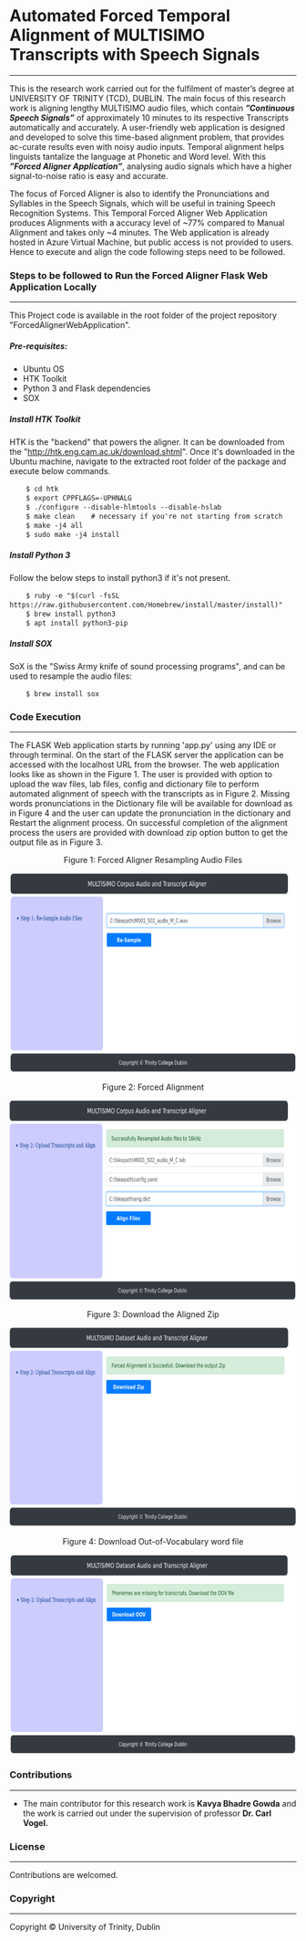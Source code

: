 # Automated Forced Temporal Alignment of MULTISIMO Transcripts with Speech Signals
----

This is the research work carried out for the fulfilment of master’s degree at UNIVERSITY OF TRINITY (TCD), DUBLIN.
The  main  focus  of  this  research  work  is  aligning  lengthy  MULTISIMO  audio  files, which  contain  ***”Continuous  Speech  Signals”***  of  approximately  10  minutes  to  its  respective Transcripts automatically and accurately.  A user-friendly web application is designed and developed to solve this time-based alignment problem, that provides ac-curate  results  even  with  noisy  audio  inputs.   Temporal  alignment  helps  linguists  tantalize the language at Phonetic and Word level.  With this ***”Forced Aligner Application”***, analysing audio signals which have a higher signal-to-noise ratio is easy and accurate. 

The focus of Forced Aligner is also to identify the Pronunciations and Syllables in the Speech Signals, which will be useful in training Speech Recognition Systems. This Temporal Forced Aligner Web Application produces Alignments with a accuracy level of ~77% compared to Manual Alignment and takes only ~4 minutes. The Web application is already hosted in Azure Virtual Machine, but public access is not provided to users. Hence to execute and align the code following steps need to be followed.

### Steps to be followed to Run the Forced Aligner Flask Web Application Locally
----
This Project code is available in the root folder of the project repository "ForcedAlignerWebApplication". 
##### Pre-requisites: 
- Ubuntu OS
- HTK Toolkit 
- Python 3 and Flask dependencies
- SOX

##### Install HTK Toolkit
HTK is the "backend" that powers the aligner. It can be downloaded from the "http://htk.eng.cam.ac.uk/download.shtml". Once it's downloaded in the Ubuntu machine, navigate to the extracted root folder of the package and execute below commands.
```
    $ cd htk
    $ export CPPFLAGS=-UPHNALG
    $ ./configure --disable-hlmtools --disable-hslab
    $ make clean    # necessary if you're not starting from scratch
    $ make -j4 all
    $ sudo make -j4 install
```
##### Install Python 3
Follow the below steps to install python3 if it's not present.
```
    $ ruby -e "$(curl -fsSL https://raw.githubusercontent.com/Homebrew/install/master/install)"
    $ brew install python3
    $ apt install python3-pip
```
##### Install SOX
SoX is the "Swiss Army knife of sound processing programs", and can be used to resample the audio files:
```
    $ brew install sox
```
    
### Code Execution
----
The FLASK Web application starts by running 'app.py' using any IDE or through terminal. On the start of the FLASK server the application can be accessed with the localhost URL from the browser. The web application looks like as shown in the Figure 1. The user is provided with option to upload the wav files, lab files, config and dictionary file to perform automated alignment of speech with the transcripts as in Figure 2. Missing words pronunciations in the Dictionary file will be available for download as in Figure 4 and the user can update the pronunciation in the dictionary and Restart the alignment process. On successful completion of the alignment process the users are provided with download zip option button to get the output file as in Figure 3.

<p align="center">Figure 1: Forced Aligner Resampling Audio Files</p>
<p align="center">
  <img src="resample.PNG" width="700" height="350" alt="accessibility text">
</p>



<p align="center">Figure 2: Forced Alignment</p>
<p align="center">
  <img src="align.PNG" width="700" height="350" alt="accessibility text">
</p>



<p align="center">Figure 3: Download the Aligned Zip</p>
<p align="center">
  <img src="download.PNG" width="700" height="350" alt="accessibility text">
</p>



<p align="center">Figure 4: Download Out-of-Vocabulary word file</p>
<p align="center">
  <img src="download_oov.PNG" width="700" height="350" alt="accessibility text">
</p>


### Contributions
----
- The main contributor for this research work is **Kavya Bhadre Gowda** and the work is carried out under the supervision of professor **Dr. Carl Vogel.**

### License
----
Contributions are welcomed.

### Copyright 
----
Copyright © University of Trinity, Dublin
